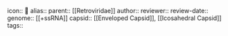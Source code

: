 icon:: 🦠
alias:: 
parent:: [[Retroviridae]] 
author::
reviewer::
review-date::
genome:: [[+ssRNA]]
capsid:: [[Enveloped Capsid]], [[Icosahedral Capsid]] 
tags::
